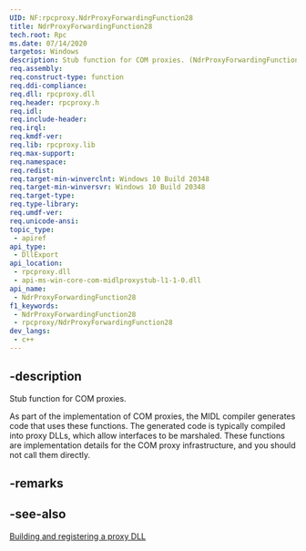 ```yaml
---
UID: NF:rpcproxy.NdrProxyForwardingFunction28
title: NdrProxyForwardingFunction28
tech.root: Rpc
ms.date: 07/14/2020
targetos: Windows
description: Stub function for COM proxies. (NdrProxyForwardingFunction28)
req.assembly: 
req.construct-type: function
req.ddi-compliance: 
req.dll: rpcproxy.dll
req.header: rpcproxy.h
req.idl: 
req.include-header: 
req.irql: 
req.kmdf-ver: 
req.lib: rpcproxy.lib
req.max-support: 
req.namespace: 
req.redist: 
req.target-min-winverclnt: Windows 10 Build 20348
req.target-min-winversvr: Windows 10 Build 20348
req.target-type: 
req.type-library: 
req.umdf-ver: 
req.unicode-ansi: 
topic_type:
 - apiref
api_type:
 - DllExport
api_location:
 - rpcproxy.dll
 - api-ms-win-core-com-midlproxystub-l1-1-0.dll
api_name:
 - NdrProxyForwardingFunction28
f1_keywords:
 - NdrProxyForwardingFunction28
 - rpcproxy/NdrProxyForwardingFunction28
dev_langs:
 - c++
---
```


## -description

Stub function for COM proxies.

As part of the implementation of COM proxies, the MIDL compiler generates code that uses these functions. The generated code is typically compiled into proxy DLLs, which allow interfaces to be marshaled. These functions are implementation details for the COM proxy infrastructure, and you should not call them directly.



## -remarks

## -see-also

[Building and registering a proxy DLL](/windows/win32/com/building-and-registering-a-proxy-dll)

